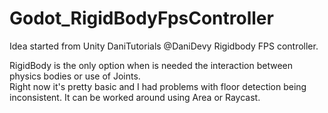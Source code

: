 # Godot_RigidBodyFpsController
Idea started from Unity DaniTutorials @DaniDevy Rigidbody FPS controller.

RigidBody is the only option when is needed the interaction between physics bodies or use of Joints.    
Right now it's pretty basic and I had problems with floor detection being inconsistent. It can be worked around using Area or Raycast.
